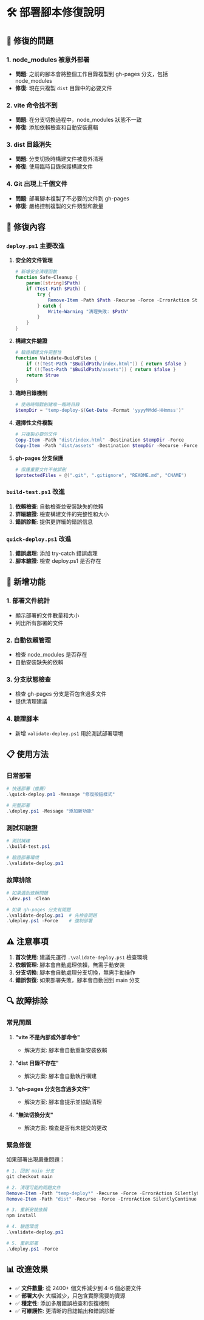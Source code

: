 # 🛠️ 部署腳本修復說明

## 🚨 修復的問題

### 1. **node_modules 被意外部署**
- **問題**: 之前的腳本會將整個工作目錄複製到 gh-pages 分支，包括 node_modules
- **修復**: 現在只複製 `dist` 目錄中的必要文件

### 2. **vite 命令找不到**
- **問題**: 在分支切換過程中，node_modules 狀態不一致
- **修復**: 添加依賴檢查和自動安裝邏輯

### 3. **dist 目錄消失**
- **問題**: 分支切換時構建文件被意外清理
- **修復**: 使用臨時目錄保護構建文件

### 4. **Git 出現上千個文件**
- **問題**: 部署腳本複製了不必要的文件到 gh-pages
- **修復**: 嚴格控制複製的文件類型和數量

## 🔧 修復內容

### `deploy.ps1` 主要改進

1. **安全的文件管理**
   ```powershell
   # 新增安全清理函數
   function Safe-Cleanup {
       param([string]$Path)
       if (Test-Path $Path) {
           try {
               Remove-Item -Path $Path -Recurse -Force -ErrorAction Stop
           } catch {
               Write-Warning "清理失敗: $Path"
           }
       }
   }
   ```

2. **構建文件驗證**
   ```powershell
   # 驗證構建文件完整性
   function Validate-BuildFiles {
       if (!(Test-Path "$BuildPath/index.html")) { return $false }
       if (!(Test-Path "$BuildPath/assets")) { return $false }
       return $true
   }
   ```

3. **臨時目錄機制**
   ```powershell
   # 使用時間戳創建唯一臨時目錄
   $tempDir = "temp-deploy-$(Get-Date -Format 'yyyyMMdd-HHmmss')"
   ```

4. **選擇性文件複製**
   ```powershell
   # 只複製必要的文件
   Copy-Item -Path "dist/index.html" -Destination $tempDir -Force
   Copy-Item -Path "dist/assets" -Destination $tempDir -Recurse -Force
   ```

5. **gh-pages 分支保護**
   ```powershell
   # 保護重要文件不被誤刪
   $protectedFiles = @(".git", ".gitignore", "README.md", "CNAME")
   ```

### `build-test.ps1` 改進

1. **依賴檢查**: 自動檢查並安裝缺失的依賴
2. **詳細驗證**: 檢查構建文件的完整性和大小
3. **錯誤診斷**: 提供更詳細的錯誤信息

### `quick-deploy.ps1` 改進

1. **錯誤處理**: 添加 try-catch 錯誤處理
2. **腳本驗證**: 檢查 deploy.ps1 是否存在

## 🎯 新增功能

### 1. **部署文件統計**
- 顯示部署的文件數量和大小
- 列出所有部署的文件

### 2. **自動依賴管理**
- 檢查 node_modules 是否存在
- 自動安裝缺失的依賴

### 3. **分支狀態檢查**
- 檢查 gh-pages 分支是否包含過多文件
- 提供清理建議

### 4. **驗證腳本**
- 新增 `validate-deploy.ps1` 用於測試部署環境

## 📋 使用方法

### 日常部署
```powershell
# 快速部署（推薦）
.\quick-deploy.ps1 -Message "修復按鈕樣式"

# 完整部署
.\deploy.ps1 -Message "添加新功能"
```

### 測試和驗證
```powershell
# 測試構建
.\build-test.ps1

# 驗證部署環境
.\validate-deploy.ps1
```

### 故障排除
```powershell
# 如果遇到依賴問題
.\dev.ps1 -Clean

# 如果 gh-pages 分支有問題
.\validate-deploy.ps1  # 先檢查問題
.\deploy.ps1 -Force    # 強制部署
```

## ⚠️ 注意事項

1. **首次使用**: 建議先運行 `.\validate-deploy.ps1` 檢查環境
2. **依賴管理**: 腳本會自動處理依賴，無需手動安裝
3. **分支切換**: 腳本會自動處理分支切換，無需手動操作
4. **錯誤恢復**: 如果部署失敗，腳本會自動回到 main 分支

## 🔍 故障排除

### 常見問題

1. **"vite 不是內部或外部命令"**
   - 解決方案: 腳本會自動重新安裝依賴

2. **"dist 目錄不存在"**
   - 解決方案: 腳本會自動執行構建

3. **"gh-pages 分支包含過多文件"**
   - 解決方案: 腳本會提示並協助清理

4. **"無法切換分支"**
   - 解決方案: 檢查是否有未提交的更改

### 緊急修復
如果部署出現嚴重問題：
```powershell
# 1. 回到 main 分支
git checkout main

# 2. 清理可能的問題文件
Remove-Item -Path "temp-deploy*" -Recurse -Force -ErrorAction SilentlyContinue
Remove-Item -Path "dist" -Recurse -Force -ErrorAction SilentlyContinue

# 3. 重新安裝依賴
npm install

# 4. 驗證環境
.\validate-deploy.ps1

# 5. 重新部署
.\deploy.ps1 -Force
```

## 📊 改進效果

- ✅ **文件數量**: 從 2400+ 個文件減少到 4-6 個必要文件
- ✅ **部署大小**: 大幅減少，只包含實際需要的資源
- ✅ **穩定性**: 添加多層錯誤檢查和恢復機制
- ✅ **可維護性**: 更清晰的日誌輸出和錯誤診斷
